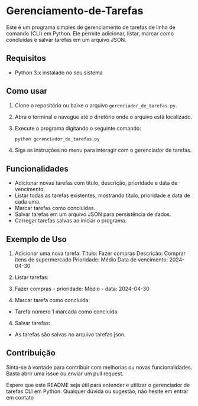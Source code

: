 ﻿# Gerenciamento-de-Tarefas
Este é um programa simples de gerenciamento de tarefas de linha de comando (CLI) em Python. Ele permite adicionar, listar, marcar como concluídas e salvar tarefas em um arquivo JSON.

## Requisitos

- Python 3.x instalado no seu sistema

## Como usar

1. Clone o repositório ou baixe o arquivo `gerenciador_de_tarefas.py`.
2. Abra o terminal e navegue até o diretório onde o arquivo está localizado.
3. Execute o programa digitando o seguinte comando:

   ```bash
   python gerenciador_de_tarefas.py
   
4. Siga as instruções no menu para interagir com o gerenciador de tarefas.

## Funcionalidades

- Adicionar novas tarefas com título, descrição, prioridade e data de vencimento.
- Listar todas as tarefas existentes, mostrando título, prioridade e data de cada uma.
- Marcar tarefas como concluídas.
- Salvar tarefas em um arquivo JSON para persistência de dados.
- Carregar tarefas salvas ao iniciar o programa.

## Exemplo de Uso

1. Adicionar uma nova tarefa:
 Título: Fazer compras
 Descrição: Comprar itens de supermercado
 Prioridade: Médio
 Data de vencimento: 2024-04-30

2. Listar tarefas:
 1. Fazer compras - prioridade: Médio - data: 2024-04-30

3. Marcar tarefa como concluída:
 - Tarefa número 1 marcada como concluída.
   
4. Salvar tarefas:
 - As tarefas são salvas no arquivo tarefas.json.

## Contribuição
Sinta-se à vontade para contribuir com melhorias ou novas funcionalidades. Basta abrir uma issue ou enviar um pull request.


Espero que este README seja útil para entender e utilizar o gerenciador de tarefas CLI em Python. Qualquer dúvida ou sugestão, não hesite em entrar em contato
